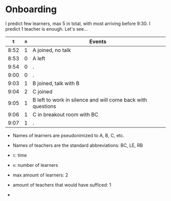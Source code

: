 # Onboarding

I predict few learners, max 5 in total, with most arriving before 9:30.
I predict 1 teacher is enough. Let's see...

`t` |`n`|Events
----|---|--------------
8:52|1  |A joined, no talk
8:53|0  |A left
9:54|0  |.
9:00|0  |.
9:03|1  |B joined, talk with B
9:04|2  |C joined
9:05|1  |B left to work in silence and will come back with questions
9:06|1  |C in breakout room with BC
9:07|1  |.

- Names of learners are pseudonimized to A, B, C, etc.
- Names of teachers are the standard abbreviations: BC, LE, RB
- `t`: time
- `n`: number of learners
- max amount of learners: 2
- amount of teachers that would have sufficed: 1



-

